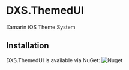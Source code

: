 # DXS.ThemedUI
Xamarin iOS Theme System

## Installation
DXS.ThemedUI is available via NuGet: ![Nuget](https://img.shields.io/nuget/v/DXS.ThemedUI)
